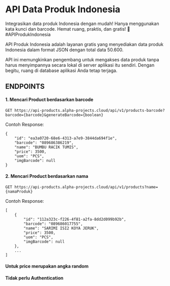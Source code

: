 API Data Produk Indonesia
==========================
Integrasikan data produk Indonesia dengan mudah! Hanya menggunakan kata kunci dan barcode. Hemat ruang, praktis, dan gratis! 🚀 #APIProdukIndonesia

API Produk Indonesia adalah layanan gratis yang menyediakan data produk Indonesia dalam format JSON dengan total data 50.600. 

API ini memungkinkan pengembang untuk mengakses data produk tanpa harus menyimpannya secara lokal di server aplikasi itu sendiri. Dengan begitu, ruang di database aplikasi Anda tetap terjaga.

## ENDPOINTS

#### 1. Mencari Product berdasarkan barcode

```
GET https://api-products.alpha-projects.cloud/api/v1/products-barcode?barcode={barcode}&generateBarcode={boolean}
```

Contoh Response:

```
{
    "id": "ea3a0720-68e6-4313-a7e9-3844da694f1e",
    "barcode": "089686386219",
    "name": "BUMBU RACIK TUMIS",
    "price": 3500,
    "uom": "PCS",
    "imgBarcode": null
}
```

#### 2. Mencari Product berdasarkan nama

```
GET https://api-products.alpha-projects.cloud/api/v1/products?name={namaProduk}
```

Contoh Response:

```
[
    {
        "id": "112a323c-f226-4f81-a2fa-8dd2d099b92b",
        "barcode": "089686017755",
        "name": "SARIMI ISI2 KOYA JERUK",
        "price": 3500,
        "uom": "PCS",
        "imgBarcode": null
    },
    ...
]

```


#### Untuk price merupakan angka random
#### Tidak perlu Authentication
